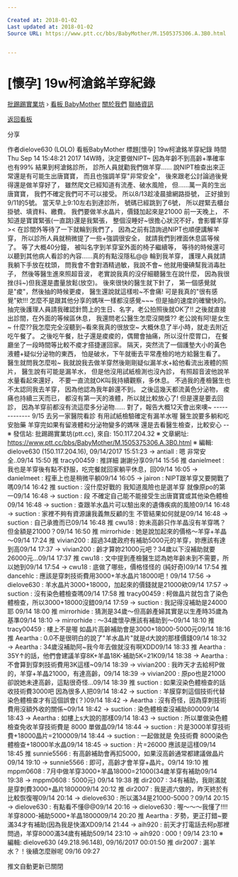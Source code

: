 ```yaml
---

Created at: 2018-01-02
Last updated at: 2018-01-02
Source URL: https://www.ptt.cc/bbs/BabyMother/M.1505375306.A.3B0.html


---
```


# [懷孕] 19w柯滄銘羊穿紀錄


[批踢踢實業坊](https://www.ptt.cc/) › [看板 BabyMother](https://www.ptt.cc/bbs/BabyMother/index.html) [關於我們](https://www.ptt.cc/about.html) [聯絡資訊](https://www.ptt.cc/contact.html)

[返回看板](https://www.ptt.cc/bbs/BabyMother/index.html)

分享

作者dielove630 (LOLO)
看板BabyMother
標題\[懷孕\] 19w柯滄銘羊穿紀錄
時間Thu Sep 14 15:48:21 2017
14W時，決定要做NIPT~ 因為年齡不到高齡+準確率也有99% 結果到柯滄銘診所， 診所人員就勸我們做羊穿...... 說NIPT檢查出來正常還是有可能生出唐寶寶， 而且也強調羊穿"非常安全"， 後來跟老公討論過後覺得還是做羊穿好了， 雖然爬文已經知道有流產、破水風險， 但......萬一真的生出唐寶寶， 我們不確定我們可不可以接受。 所以8/13趁凌晨搶網路掛號， 正好搶到9/11的5號。 當天早上9:10左右到達診所， 號碼已經跳到了6號， 所以趕緊去櫃台掛號、填資料、繳費。 我們要做羊水晶片，價錢加起來是21000 前一天晚上， 不知道是寶寶緊張(一直跳)還是我緊張， 整個沒睡好~很擔心狀況不好，會影響羊穿>< 在診間外等待了一下就輪到我們了， 因為之前有諮詢過NIPT也順便講解羊穿， 所以診所人員就稍微提了一些+強調很安全， 就請我們到裡面休息區等候了。 等了大概40分鐘， 被叫名字到羊穿室外面的椅子繼續等， 等待的時候還可以聽到其他病人看診的內容......真的有點沒隱私@@ 輪到我羊穿， 護理人員就請我躺下手放在枕頭， 問我會不會對酒精過敏，我說不會~ 他就用優碘幫我消毒肚子， 然後等醫生進來照超音波， 老實說我真的沒仔細聽醫生在說什麼， 因為我很挫(抖~)但我還是盡量放鬆(放空)。 後來很快的醫生就下針了， 第一個感覺就是"痠"，然後抽的時候更痠， 醫生還說就這樣啦~不會痛! 可是我真的"很有感覺"欸!!! 怎麼不是跟其他分享的媽咪一樣都沒感覺~~~ 但是抽的速度的確蠻快的。 抽完後護理人員請我確認針筒上的生日、名字，老公拍照後就OK了!! 之後就直接出診間，在外面的等候區休息， 我還問老公醫生怎麼沒開獎?? 老公說有阿!是女生~ 什麼??我怎麼完全沒聽到~看來我真的很放空~ 大概休息了半小時，就走去附近吃午餐了。 之後吃午餐，肚子還是痠痠的，偶爾會抽痛，所以沒什麼胃口， 在餐廳坐了一段時間等比較不痠才搭捷運回家。 隔天，突然流了一個護墊大小的黃色液體+疑似分泌物的東西， 怕是破水，下午就衝去平常產檢的地方給醫生看了。 醫生就問我怎麼啦~ 我就說我去做羊穿然後剛剛疑似漏羊水+給他看流出液體的照片， 醫生說有可能是漏羊水， 但是他沒用試紙檢測也沒內診， 有照超音波他說羊水量看起來還好， 不要一直流就OK叫我持續觀察，多休息。 不過我的產檢醫生也不太認同我去羊穿， 因為他認為我年齡還不到。 之後這幾天都流黃色分泌物， 痠痛也持續三天而已， 都沒有第一天的液體，所以就比較放心了! 但是還是要去回診， 因為羊穿前都沒有流這麼多分泌物...... 對了，報告大概12天會出來噢~ ------------- 9/15 去另一家醫院看診 有用試紙檢驗確定有漏羊水喔 醫生說要多躺和吃安胎藥 羊穿完如果有留液體和分泌物變多的媽咪 還是去看醫生檢查，比較安心 -- ※ 發信站: 批踢踢實業坊(ptt.cc), 來自: 150.117.204.32 ※ 文章網址: <https://www.ptt.cc/bbs/BabyMother/M.1505375306.A.3B0.html> ※ 編輯: dielove630 (150.117.204.16), 09/14/2017 15:51:23
→ antiall : 嗯 非常安全..09/14 15:50
推 tracy00459 : 推詳細 謝謝分享09/14 15:56
推 danielmeet : 我也是羊穿後有點不舒服，吃完餐就回家躺平休息，回09/14 16:05
→ danielmeet : 程車上也是稍微平躺09/14 16:05
→ jairon : NIPT跟羊穿又要開戰了嗎09/14 16:42
推 suction : 沒什麼好戰的 我知道風險也是選羊穿 就像原po的第一09/14 16:48
→ suction : 段 不確定自己能不能接受生出唐寶寶或其他染色體檢09/14 16:48
→ suction : 查跟羊水晶片可以驗出來的遺傳疾病的風險09/14 16:48
→ suction : 家裡不夠有資源讓我義無反顧的生 不管結果如何就是09/14 16:48
→ suction : 自己承擔而已09/14 16:48
推 cwu18 : 妳未高齡只作羊晶沒有羊穿嗎？但金額是21000？09/14 16:50
推 mirrorhide : 她是說加起來的價格～羊穿+羊晶～09/14 17:24
推 vivian200 : 超過34歲政府有補助5000元的羊穿，妳應該有達到高09/14 17:37
→ vivian200 : 齡才算妳21000元吧？34歲以下沒補助就要26000元...09/14 17:37
推 cwu18 : 文中提到產檢醫生認為她年齡未到不需要，所以她到09/14 17:54
→ cwu18 : 底做了哪些，價格怪怪的 (純好奇)09/14 17:54
推 dancehlc : 應該是穿刺技術費用3000+羊水晶片18000吧！09/14 17:56
→ dielove630 : 羊水晶片3000+18000，加起來的價錢就是21000欸09/14 17:57
→ suction : 沒有染色體檢查嗎09/14 17:58
推 tracy00459 : 柯做晶片就包含了染色體檢查，所以3000+18000沒錯09/14 17:59
→ suction : 我記得沒補助是24000耶 09/14 18:00
推 mirrorhide : 猜測是34歲～但高齡產婦其實是以生產時35歲為基準09/14 18:10
→ mirrorhide : ～34歲懷孕應該有補助到～09/14 18:10
推 tracy00459 : 樓上不是喔 如晶片高齡補助會是3000+18000-5000元09/14 18:16
推 Aeartha : 0.0不是很明白的說了"羊水晶片"就是d大說的那樣價錢09/14 18:32
→ Aeartha : 34歲沒補助阿~我今年去做就沒有啊XDD09/14 18:33
推 Aeartha : 35Y↑的話，他們會建議羊穿8K+羊晶18K-補助5K=21K09/14 18:38
→ Aeartha : 不會算到穿刺技術費用3K這樣~09/14 18:39
→ vivian200 : 我昨天才去給柯P做的，羊穿+羊晶21000，有達高齡，09/14 18:39
→ vivian200 : 原po也是21000卻說她未達高齡，這點很奇怪...09/14 18:39
推 suction : 如果沒染色體檢查的話收技術費3000吧 因為很多人把09/14 18:42
→ suction : 羊膜穿刺這個技術代替染色體檢查才有這個誤會(？)09/14 18:42
→ Aeartha : 沒有奇怪，因為穿刺技術費用沒額外收的關係~09/14 18:42
→ suction : 染色體檢查沒補助800009/14 18:43
→ Aeartha : 如樓上s大說的那樣09/14 18:43
→ suction : 所以單做染色體檢查免收羊穿技術費是 8000 單做晶09/14 18:44
→ suction : 片是3000羊穿技術費+18000晶片=2100009/14 18:44
→ suction : 一起做就是 免技術費 8000染色體檢查+18000羊水晶09/14 18:45
→ suction : 片=26000 應該是這樣09/14 18:45
推 sunnie5566 : 有高齡補助會再扣5000，如果沒高齡通常都建議做晶片09/14 19:10
→ sunnie5566 : 即可，高齡才會羊穿+晶片。09/14 19:10
推 mppm0608 : 7月中做羊穿3000+羊晶18000=21000(34歲羊穿有補助09/14 19:38
→ mppm0608 : 5000元) 09/14 19:38
推 dir2007 : 34有補助，我剛滿就是穿刺費3000+晶片1800009/14 20:12
推 dir2007 : 我是週六做的，昨天終於有比較恢復喔09/14 20:14
→ dielove630 : 所以滿34是21000-5000？09/14 20:15
→ dielove630 : 有點看不懂@@09/14 20:16
→ dielove630 : 喔～～～我懂了!!!!羊穿8000-補助5000+羊晶1800009/14 20:20
推 Aeartha : 歹勢，更正打錯~要滿34才有補助(因為我是快滿XD09/14 21:44
→ aih920 : 前天才打電話去柯p那裡問過，羊穿8000滿34歲有補助509/14 23:10
→ aih920 : 000！09/14 23:10
※ 編輯: dielove630 (49.218.96.148), 09/16/2017 00:01:50
推 dir2007 : 漏羊水？！後續怎麼辦呢 09/16 09:27

推文自動更新已關閉

